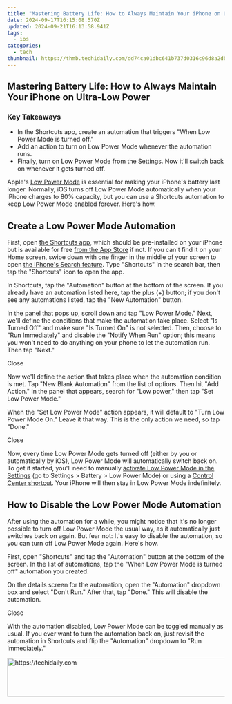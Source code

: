 ```yaml
---
title: "Mastering Battery Life: How to Always Maintain Your iPhone on Ultra-Low Power"
date: 2024-09-17T16:15:08.570Z
updated: 2024-09-21T16:13:58.941Z
tags:
  - ios
categories:
  - tech
thumbnail: https://thmb.techidaily.com/dd74ca01dbc641b737d0316c96d8a2db1900c3240cb26343210c013c6153bd21.jpg
---
```


## Mastering Battery Life: How to Always Maintain Your iPhone on Ultra-Low Power

### Key Takeaways

* In the Shortcuts app, create an automation that triggers "When Low Power Mode is turned off."
* Add an action to turn on Low Power Mode whenever the automation runs.
* Finally, turn on Low Power Mode from the Settings. Now it'll switch back on whenever it gets turned off.

 Apple's [Low Power Mode](https://fox-cloud.techidaily.com/2024-approved-maximize-video-experience-enable-pip-on-youtube-ios/) is essential for making your iPhone's battery last longer. Normally, iOS turns off Low Power Mode automatically when your iPhone charges to 80% capacity, but you can use a Shortcuts automation to keep Low Power Mode enabled forever. Here's how.

##  Create a Low Power Mode Automation

 First, open [the Shortcuts app](https://screen-recording.techidaily.com/updated-in-2024-realtime-recording-titans/), which should be pre-installed on your iPhone but is available for free [from the App Store](https://apps.apple.com/us/app/shortcuts/id915249334) if not. If you can't find it on your Home screen, swipe down with one finger in the middle of your screen to open [the iPhone's Search feature](https://instagram-video-files.techidaily.com/taking-your-reels-up-a-notch-with-these-top-editors/). Type "Shortcuts" in the search bar, then tap the "Shortcuts" icon to open the app.

 In Shortcuts, tap the "Automation" button at the bottom of the screen. If you already have an automation listed here, tap the plus (+) button; if you don't see any automations listed, tap the "New Automation" button.

 In the panel that pops up, scroll down and tap "Low Power Mode." Next, we'll define the conditions that make the automation take place. Select "Is Turned Off" and make sure "Is Turned On" is not selected. Then, choose to "Run Immediately" and disable the "Notify When Run" option; this means you won't need to do anything on your phone to let the automation run. Then tap "Next."

Close 

 Now we'll define the action that takes place when the automation condition is met. Tap "New Blank Automation" from the list of options. Then hit "Add Action." In the panel that appears, search for "Low power," then tap "Set Low Power Mode."

 When the "Set Low Power Mode" action appears, it will default to "Turn Low Power Mode On." Leave it that way. This is the only action we need, so tap "Done."

Close 

 Now, every time Low Power Mode gets turned off (either by you or automatically by iOS), Low Power Mode will automatically switch back on. To get it started, you'll need to manually [activate Low Power Mode in the Settings](https://fox-boxes.techidaily.com/boosted-imagery-in-canva-top-10-tricks-revealed/) (go to Settings > Battery > Low Power Mode) or using a [Control Center shortcut](https://youtube-blog.techidaily.com/ring-how-tseries-harnesses-revenue-from-online-viewer-base-youtube/). Your iPhone will then stay in Low Power Mode indefinitely.

##  How to Disable the Low Power Mode Automation

 After using the automation for a while, you might notice that it's no longer possible to turn off Low Power Mode the usual way, as it automatically just switches back on again. But fear not: It's easy to disable the automation, so you can turn off Low Power Mode again. Here's how.

 First, open "Shortcuts" and tap the "Automation" button at the bottom of the screen. In the list of automations, tap the "When Low Power Mode is turned off" automation you created.

 On the details screen for the automation, open the "Automation" dropdown box and select "Don't Run." After that, tap "Done." This will disable the automation.

Close 

 With the automation disabled, Low Power Mode can be toggled manually as usual. If you ever want to turn the automation back on, just revisit the automation in Shortcuts and flip the "Automation" dropdown to "Run Immediately."

<ins class="adsbygoogle"
     style="display:block"
     data-ad-format="autorelaxed"
     data-ad-client="ca-pub-7571918770474297"
     data-ad-slot="1223367746"></ins>

<ins class="adsbygoogle"
     style="display:block"
     data-ad-client="ca-pub-7571918770474297"
     data-ad-slot="8358498916"
     data-ad-format="auto"
     data-full-width-responsive="true"></ins>



<!-- affiliate ads begin -->
<a href="https://ephamedtechinc.pxf.io/c/5597632/2137205/26400" target="_top" id="2137205">
  <img src="//a.impactradius-go.com/display-ad/26400-2137205" border="0" alt="https://techidaily.com" width="728" height="90"/>
</a>
<img height="0" width="0" src="https://ephamedtechinc.pxf.io/i/5597632/2137205/26400" style="position:absolute;visibility:hidden;" border="0" />
<!-- affiliate ads end -->

